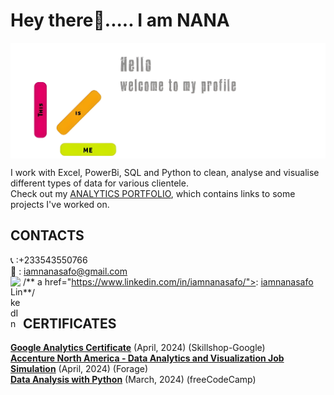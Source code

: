 # Hey there👋..... I am NANA 
<a style="text-align: center;"><img align="center" src="https://github.com/safoisgod/images/blob/main/Welcome%20to%20my%20page(m).png" alt="Welcome to My Page"></a>

I work with Excel, PowerBi, SQL and Python to clean, analyse and visualise different types of data for various clientele.</br>
Check out my [ANALYTICS PORTFOLIO](https://github.com/safoisgod/Analytics_Portfolio), which contains links to some projects I've worked on.</br>

## CONTACTS
📞   :+233543550766</br>
📩   : iamnanasafo@gmail.com</br>
/** a href="https://www.linkedin.com/in/iamnanasafo/"><img width=20px align="left" src="https://camo.githubusercontent.com/6eeeae9698286e45eda5d2973026a896fd42fa7f4271bf31aa74e9557e82181a/68747470733a2f2f6564656e742e6769746875622e696f2f537570657254696e7949636f6e732f696d616765732f7376672f6c696e6b6564696e2e737667" alt="LinkedIn"></a>: [iamnanasafo](https://www.linkedin.com/in/iamnanasafo/) **/

## CERTIFICATES
**[Google Analytics Certificate](https://skillshop.exceedlms.com/student/award/JHF16TuXBG61jrNpFhw65gVj)** (April, 2024) (Skillshop-Google)</br>
**[Accenture North America - Data Analytics and Visualization Job Simulation](https://forage-uploads-prod.s3.amazonaws.com/completion-certificates/Accenture%20North%20America/hzmoNKtzvAzXsEqx8_Accenture%20North%20America_oPjf3cH2GtKm4LGpF_1712509416399_completion_certificate.pdf)** (April, 2024) (Forage)</br>
**[Data Analysis with Python](https://freecodecamp.org/certification/iamnanasafo/data-analysis-with-python-v7)** (March, 2024) (freeCodeCamp)</br>
